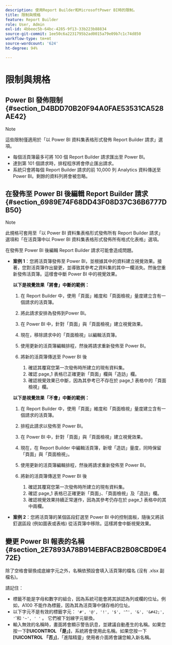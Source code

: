 ```yaml
---
description: 使用Report Builder和MicrosoftPower BI時的限制。
title: 限制與規格
feature: Report Builder
role: User, Admin
exl-id: 4bbeec5b-64bc-4285-9f13-33b223b88834
source-git-commit: 1ee50c6a2231795b2ad0015a79e09b7c1c74d850
workflow-type: tm+mt
source-wordcount: '624'
ht-degree: 94%

---
```


# 限制與規格

## Power BI 發佈限制 {#section_D4BDD70B20F94A0FAE53531CA528AE42}

>[!NOTE]
>
> 這些限制僅適用於「以 Power BI 資料集表格形式發佈 Report Builder 請求」選項。

* 每個活頁簿最多可將 100 個 Report Builder 請求匯出至 Power BI。
* 達到第 101 個請求時，排程程序將會停止匯出請求。
* 系統只會將每個 Report Builder 請求的前 10,000 列 Analytics 資料傳送至 Power BI。剩餘的資料列將會被忽略。

## 在發佈至 Power BI 後編輯 Report Builder 請求 {#section_6989E74F68DD43F08D37C36B6777DB50}

>[!NOTE]
>
> 此規格可套用至「以 Power BI 資料集表格形式發佈所有 Report Builder 請求」選項和「在活頁簿中以 Power BI 資料集表格形式發佈所有格式化表格」選項。

在發佈至 Power BI 後編輯 Report Builder 請求可能會造成問題。

* **案例 1**：您將活頁簿發佈至 Power BI，並根據其中的資料建立視覺效果。接著，您對活頁簿作出變更，並導致其參考之資料集的其中一欄消失。然後您重新發佈活頁簿。這樣會中斷 Power BI 中的視覺效果。

   **以下是視覺效果「將會」中斷的範例：**

   1. 在 Report Builder 中，使用「頁面」維度和「頁面檢視」量度建立含有一個請求的活頁簿。
   2. 將此請求安排為發佈到Power BI。
   3. 在 Power BI 中，針對「頁面」與「頁面檢視」建立視覺效果。
   4. 現在，移除請求中的「頁面檢視」以編輯活頁簿。
   5. 使用更新的活頁簿編輯排程，然後將請求重新發佈至 Power BI。
   6. 將新的活頁簿傳送至 Power BI 後

      1. 確認其覆寫您第一次發佈時所建立的現有資料集。
      2. 確認 page_1 表格已正確更新「頁面」欄與「造訪」欄。
      3. 確認視覺效果已中斷，因為其參考已不存在於 page_1 表格中的「頁面檢視」欄。

   **以下是視覺效果「不會」中斷的範例：**

   1. 在 Report Builder 中，使用「頁面」維度和「頁面檢視」量度建立含有一個請求的活頁簿。
   2. 排程此請求以發佈至 Power BI。
   3. 在 Power BI 中，針對「頁面」與「頁面檢視」建立視覺效果。
   4. 現在，在 Report Builder 中編輯活頁簿，新增「造訪」量度，同時保留「頁面」與「頁面檢視」。
   5. 使用更新的活頁簿編輯排程，然後將請求重新發佈至 Power BI。
   6. 將新的活頁簿傳送至 Power BI 後

      1. 確認其覆寫您第一次發佈時所建立的現有資料集。
      2. 確認 page_1 表格已正確更新「頁面」、「頁面檢視」及「造訪」欄。
      3. 確認視覺效果持續正常運作，因為其參考仍存在於 page_1 表格中的其中兩欄。


* **案例 2**：您將活頁簿的某個區段釘選至 Power BI 中的控制面板，隨後又將該釘選區段 (例如圖表或表格) 從活頁簿中移除。這樣將會中斷視覺效果。

## 變更 Power BI 報表的名稱 {#section_2E7893A78B914EBFACB2B08CBD9E472E}

除了空格會替換成底線字元之外，名稱依預設會填入活頁簿的檔名 (沒有 .xlsx 副檔名)。

請記住：

* 標籤不能是字母和數字的組合，因為系統可能會將其誤認為列或欄的位址。例如，A100 不能作為標籤，因為其為活頁簿中儲存格的位址。
* 以下字元不是有效的標籤字元： `'#', '@', '!', '$', '^', '&', '&#42;', '`&#39;和 `'~', ' '` 。 它們被下划線字元替換。
* 輸入無效的名稱時，畫面將會顯示警告訊息，並建議自動產生的名稱。如果您按一下&#x200B;**[!UICONTROL 「是」]**，系統將會使用此名稱。如果您按一下&#x200B;**[!UICONTROL 「否」]**，「進階精靈」使用者介面將會讓您輸入新名稱。
